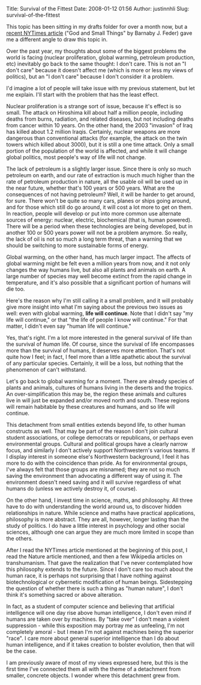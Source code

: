 Title: Survival of the Fittest
Date: 2008-01-12 01:56
Author: justinnhli
Slug: survival-of-the-fittest

This topic has been sitting in my drafts folder for over a month now,
but a [recent NYTimes
article](http://bits.blogs.nytimes.com/2008/01/11/god-and-small-things/)
("God and Small Things" by Barnaby J. Feder) gave me a different angle
to draw this topic in.

Over the past year, my thoughts about some of the biggest problems the
world is facing (nuclear proliferation, global warming, petroleum
production, etc) inevitably go back to the same thought: I don't care.
This is not an "I don't care" because it doesn't affect me (which is
more or less my views of politics), but an "I don't care" because I
don't consider it a problem.

I'd imagine a lot of people will take issue with my previous statement,
but let me explain. I'll start with the problem that has the least
effect.

Nuclear proliferation is a strange sort of issue, because it's effect is
so small. The attack on Hiroshima kill about half a million people,
including deaths from burns, radiation, and related diseases, but not
including deaths from cancer within 10 years. On the other hand, the
2003 "invasion" of Iraq has killed about 1.2 million Iraqis. Certainly,
nuclear weapons are more dangerous than conventional attacks (for
example, the attack on the twin towers which killed about 3000), but it
is still a one time attack. Only a small portion of the population of
the world is affected, and while it will change global politics, most
people's way of life will not change.

The lack of petroleum is a slightly larger issue. Since there is only so
much petroleum on earth, and our rate of extraction is much much higher
than the rate of petroleum production in nature, all the usable oil will
be used up in the near future, whether that's 100 years or 500 years.
What are the consequences of not having petroleum? Well, it will be
harder to get around, for sure. There won't be quite so many cars,
planes or ships going around, and for those which still do go around, it
will cost a lot more to get on them. In reaction, people will develop or
put into more common use alternate sources of energy: nuclear, electric,
biochemical (that is, human powered). There will be a period when these
technologies are being developed, but in another 100 or 500 years power
will not be a problem anymore. So really, the lack of oil is not so much
a long term threat, than a warning that we should be switching to more
sustainable forms of energy.

Global warming, on the other hand, has much larger impact. The affects
of global warming might be felt even a million years from now, and it
not only changes the way humans live, but also all plants and animals on
earth. A large number of species may well become extinct from the rapid
change in temperature, and it's also possible that a significant portion
of humans will die too.

Here's the reason why I'm still calling it a small problem, and it will
probably give more insight into what I'm saying about the previous two
issues as well: even with global warming, <span
style="font-weight:bold;">life will continue</span>. Note that I didn't
say "my life will continue," or that "the life of people I know will
continue." For that matter, I didn't even say "human life will
continue."

Yes, that's right. I'm a lot more interested in the general survival of
life than the survival of <span style="font-style:italic;">human</span>
life. Of course, since the survival of life encompasses more than the
survival of humans, it deserves more attention. That's not quite how I
feel; in fact, I feel more than a little apathetic about the survival of
any particular species. Certainly, it will be a loss, but nothing that
the phenomenon of can't withstand.

Let's go back to global warming for a moment. There are already species
of plants and animals, cultures of humans living in the deserts and the
tropics. An over-simplification this may be, the region these animals
and cultures live in will just be expanded and/or moved north and south.
These regions will remain habitable by these creatures and humans, and
so life will continue.

This detachment from small entities extends beyond life, to other human
constructs as well. That may be part of the reason I don't join cultural
student associations, or college democrats or republicans, or perhaps
even environmental groups. Cultural and political groups have a clearly
narrow focus, and similarly I don't actively support Northwestern's
various teams. If I display interest in someone else's Northwestern
background, I feel it has more to do with the coincidence than pride. As
for environmental groups, I've always felt that those groups are
misnamed; they are not so much saving the environment than advocating a
different way of using it. The environment doesn't need saving and it
will survive regardless of what humans do (unless we actively destroy
it, of course).

On the other hand, I invest time in science, maths, and philosophy. All
three have to do with understanding the world around us, to discover
hidden relationships in nature. While science and maths have practical
applications, philosophy is more abstract. They are all, however, longer
lasting than the study of politics. I do have a little interest in
psychology and other social sciences, although one can argue they are
much more limited in scope than the others.

After I read the NYTimes article mentioned at the beginning of this
post, I read the Nature article mentioned, and then a few Wikipedia
articles on transhumanism. That gave the realization that I've never
contemplated how this philosophy extends to the future. Since I don't
care too much about the human race, it is perhaps not surprising that I
have nothing against biotechnological or cybernetic modification of
human beings. Sidestepping the question of whether there is such a thing
as "human nature", I don't think it's something sacred or above
alteration.

In fact, as a student of computer science and believing that artificial
intelligence will one day rise above human intelligence, I don't even
mind if humans are taken over by machines. By "take over" I don't mean a
violent suppression - while this exposition may portray me as unfeeling,
I'm not completely amoral - but I mean I'm not against machines being
the superior "race". I care more about general superior intelligence
than I do about human intelligence, and if it takes creation to bolster
evolution, then that will be the case.

I am previously aware of most of my views expressed here, but this is
the first time I've connected them all with the theme of a detachment
from smaller, concrete objects. I wonder where this detachment grew
from.

